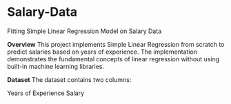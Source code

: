 # Salary-Data
Fitting Simple Linear Regression Model on Salary Data

**Overview**
This project implements Simple Linear Regression from scratch to predict salaries based on years of experience. The implementation demonstrates the fundamental concepts of linear regression without using built-in machine learning libraries.

**Dataset**
The dataset contains two columns:

Years of Experience
Salary

